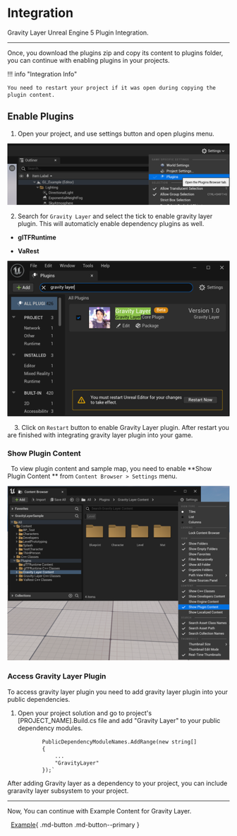 # Integration

Gravity Layer Unreal Engine 5 Plugin Integration.

---

Once, you download the plugins zip and copy its content to plugins folder, you can continue with enabling plugins in your projects.

!!! info "Integration Info"

    You need to restart your project if it was open during copying the plugin content.

## Enable Plugins

1. Open your project, and use settings button and open plugins menu. 

![](static\img\openPlugins.png)

2. Search for  `Gravity Layer` and select the tick to enable gravity layer plugin. This will automaticly enable dependency plugins as well.
- **glTFRuntime**

- **VaRest**

![](static\img\enableplugin.png)

    3. Click on `Restart`  button to enable Gravity Layer plugin. After restart you are finished with integrating gravity layer plugin into your game. 

### Show Plugin Content

  To view plugin content and sample map, you need to enable **Show Plugin Content ** from `Content Browser > Settings` menu.

![](static\img\ShowPluginContent.png)

### Access Gravity Layer Plugin

To access gravity layer plugin you need to add gravity layer plugin into your public dependencies. 

1. Open your project solution and go to project's [PROJECT_NAME].Build.cs file and add "Gravity Layer" to your public dependency modules.
```
           PublicDependencyModuleNames.AddRange(new string[]
           {
               ...
               "GravityLayer"
           });`
```
After adding Gravity layer as a dependency to your project,  you can include graravity layer subsystem to your project.

---

Now, You can continue with Example Content for Gravity Layer.

  [Example](UnrealEngine5Example.md){ .md-button .md-button--primary }
